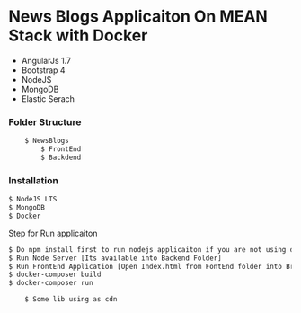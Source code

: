 # News Blogs Applicaiton On MEAN Stack with Docker

  - AngularJs 1.7
  - Bootstrap 4
  - NodeJS
  - MongoDB
  - Elastic Serach


### Folder Structure
```sh
    $ NewsBlogs
        $ FrontEnd 
        $ Backdend
```
### Installation

```sh
$ NodeJS LTS
$ MongoDB
$ Docker
```
Step for Run applicaiton

```sh
$ Do npm install first to run nodejs applicaiton if you are not using docker
$ Run Node Server [Its available into Backend Folder]
$ Run FrontEnd Application [Open Index.html from FontEnd folder into Browser]
$ docker-composer build
$ docker-composer run
```

```sh
    $ Some lib using as cdn
```